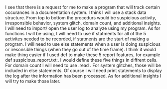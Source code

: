 I see that there is a request for me to make a program that will track certain occurances in a documentation system. I think I will use a stack data structure. From top to bottom the procedurs would be suspicious activity, irresponsible behavior, system glitch, domain count, and additional insights. I will need to import/ open the user log to analyze using my program. As for functions I will be using, I will need to use if statments for all of the 5 activites needed to be recorded, if statments are the start of making a program. I will need to use else statements when a user is doing suspicious or iresonsible things (when they go out of the time frame). I think it would make thing easier if I used def to make these 5 report features, for example def suspicious_report.txt:. I would define these five things in diffrent cells. For domain count I will need to  use .read . For system glitches, those will be included in else statements. Of course I will need print statements to display the log after the information has been processed. As for additional insights I will try to make those later.


